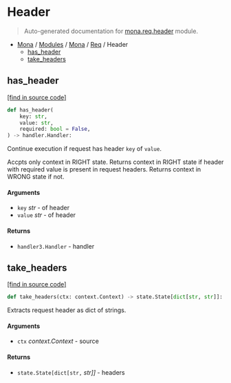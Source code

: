 # Header

> Auto-generated documentation for [mona.req.header](https://github.com/katunilya/mona/blob/main/mona/req/header.py) module.

- [Mona](../../README.md#mona) / [Modules](../../MODULES.md#mona-modules) / [Mona](../index.md#mona) / [Req](index.md#req) / Header
    - [has_header](#has_header)
    - [take_headers](#take_headers)

## has_header

[[find in source code]](https://github.com/katunilya/mona/blob/main/mona/req/header.py#L6)

```python
def has_header(
    key: str,
    value: str,
    required: bool = False,
) -> handler.Handler:
```

Continue execution if request has header `key` of `value`.

Accpts only context in RIGHT state. Returns context in RIGHT state if header with
required value is present in request headers. Returns context in WRONG state if not.

#### Arguments

- `key` *str* - of header
- `value` *str* - of header

#### Returns

- `handler3.Handler` - handler

## take_headers

[[find in source code]](https://github.com/katunilya/mona/blob/main/mona/req/header.py#L32)

```python
def take_headers(ctx: context.Context) -> state.State[dict[str, str]]:
```

Extracts request header as dict of strings.

#### Arguments

- `ctx` *context.Context* - source

#### Returns

- `state.State[dict[str,` *str]]* - headers
